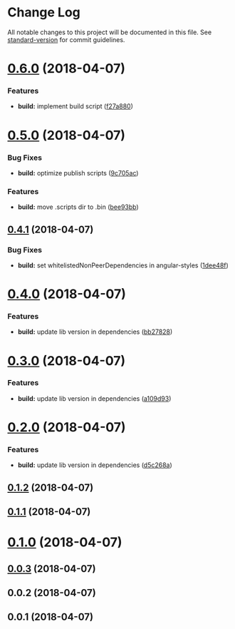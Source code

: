 # Change Log

All notable changes to this project will be documented in this file. See [standard-version](https://github.com/conventional-changelog/standard-version) for commit guidelines.

<a name="0.6.0"></a>
# [0.6.0](https://github.com/beeman/angular-project-demo/compare/v0.5.0...v0.6.0) (2018-04-07)


### Features

* **build:** implement build script ([f27a880](https://github.com/beeman/angular-project-demo/commit/f27a880))



<a name="0.5.0"></a>
# [0.5.0](https://github.com/beeman/angular-project-demo/compare/v0.4.1...v0.5.0) (2018-04-07)


### Bug Fixes

* **build:** optimize publish scripts ([9c705ac](https://github.com/beeman/angular-project-demo/commit/9c705ac))


### Features

* **build:** move .scripts dir to .bin ([bee93bb](https://github.com/beeman/angular-project-demo/commit/bee93bb))



<a name="0.4.1"></a>
## [0.4.1](https://github.com/beeman/angular-project-demo/compare/v0.4.0...v0.4.1) (2018-04-07)


### Bug Fixes

* **build:** set whitelistedNonPeerDependencies in angular-styles ([1dee48f](https://github.com/beeman/angular-project-demo/commit/1dee48f))



<a name="0.4.0"></a>
# [0.4.0](https://github.com/beeman/angular-project-demo/compare/v0.3.0...v0.4.0) (2018-04-07)


### Features

* **build:** update lib version in dependencies ([bb27828](https://github.com/beeman/angular-project-demo/commit/bb27828))



<a name="0.3.0"></a>
# [0.3.0](https://github.com/beeman/angular-project-demo/compare/v0.2.0...v0.3.0) (2018-04-07)


### Features

* **build:** update lib version in dependencies ([a109d93](https://github.com/beeman/angular-project-demo/commit/a109d93))



<a name="0.2.0"></a>
# [0.2.0](https://github.com/beeman/angular-project-demo/compare/v0.1.2...v0.2.0) (2018-04-07)


### Features

* **build:** update lib version in dependencies ([d5c268a](https://github.com/beeman/angular-project-demo/commit/d5c268a))



<a name="0.1.2"></a>
## [0.1.2](https://github.com/beeman/angular-project-demo/compare/v0.1.1...v0.1.2) (2018-04-07)



<a name="0.1.1"></a>
## [0.1.1](https://github.com/beeman/angular-project-demo/compare/v0.1.0...v0.1.1) (2018-04-07)



<a name="0.1.0"></a>
# [0.1.0](https://github.com/beeman/angular-project-demo/compare/v0.0.3...v0.1.0) (2018-04-07)



<a name="0.0.3"></a>
## [0.0.3](https://github.com/beeman/angular-project-demo/compare/v0.0.2...v0.0.3) (2018-04-07)



<a name="0.0.2"></a>
## 0.0.2 (2018-04-07)



<a name="0.0.1"></a>
## 0.0.1 (2018-04-07)
